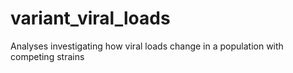 # variant_viral_loads
 Analyses investigating how viral loads change in a population with competing strains
